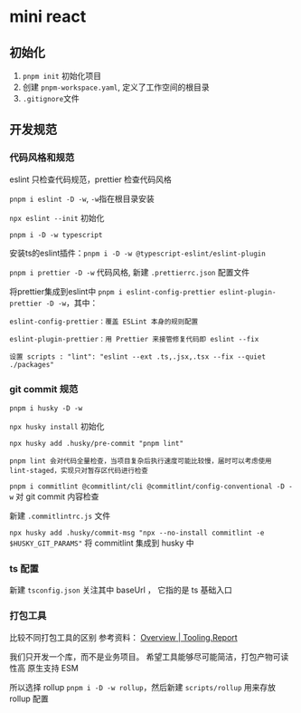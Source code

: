 # mini react

## 初始化

1. `pnpm init` 初始化项目
2. 创建 `pnpm-workspace.yaml`, 定义了工作空间的根目录
3. `.gitignore`文件

## 开发规范

### 代码风格和规范

eslint 只检查代码规范，prettier 检查代码风格

`pnpm i eslint -D -w`, `-w`指在根目录安装

`npx eslint --init` 初始化

`pnpm i -D -w typescript`

安装ts的eslint插件：`pnpm i -D -w @typescript-eslint/eslint-plugin`

`pnpm i prettier -D -w` 代码风格, 新建 `.prettierrc.json` 配置文件

将prettier集成到eslint中 `pnpm i eslint-config-prettier eslint-plugin-prettier -D -w`，其中：

    eslint-config-prettier：覆盖 ESLint 本身的规则配置

    eslint-plugin-prettier：用 Prettier 来接管修复代码即 eslint --fix

    设置 scripts : "lint": "eslint --ext .ts,.jsx,.tsx --fix --quiet ./packages"

### git commit 规范

`pnpm i husky -D -w`

`npx husky install` 初始化

`npx husky add .husky/pre-commit "pnpm lint"`

    pnpm lint 会对代码全量检查，当项目复杂后执行速度可能比较慢，届时可以考虑使用 lint-staged，实现只对暂存区代码进行检查

`pnpm i commitlint @commitlint/cli @commitlint/config-conventional -D -w` 对 git commit 内容检查

新建 `.commitlintrc.js` 文件

`npx husky add .husky/commit-msg "npx --no-install commitlint -e $HUSKY_GIT_PARAMS"` 将 commitlint 集成到 husky 中

### ts 配置

新建 `tsconfig.json` 关注其中 baseUrl ， 它指的是 ts 基础入口

### 打包工具

比较不同打包工具的区别 参考资料： [Overview | Tooling.Report](https://bundlers.tooling.report/)

我们只开发一个库，而不是业务项目。
希望工具能够尽可能简洁，打包产物可读性高
原生支持 ESM

所以选择 rollup `pnpm i -D -w rollup`，然后新建 `scripts/rollup` 用来存放 rollup 配置
